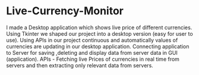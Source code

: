 # Live-Currency-Monitor
I made a Desktop application which shows live price of different currencies. Using Tkinter we shaped our project into a desktop version (easy for user to use). Using APIs in our project continuous and automatically values of currencies are updating in our desktop application. Connecting application to Server for saving ,deleting and display data from server data in GUI (application). APIs - Fetching live Prices of currencies in real time from servers and then extracting only relevant data from servers.
